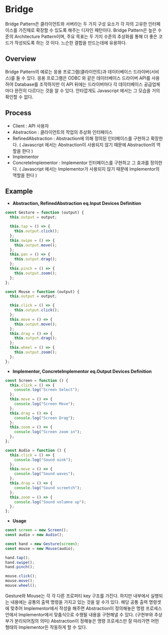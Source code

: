 # Bridge

Bridge Pattern은 클라이언트와 서버라는 두 가지 구성 요소가 각 자의 고유한 인터페이스를 가진채로 확장할 수 있도록 해주는 디자인 패턴이다. Bridge Pattern은 높은 수준의 Architecture Pattern이며, 주요 목표는 두 가지 수준의 추상화를 통해 더 좋은 코드가 작성되도록 하는 것 이다. 느슨한 결합을 만드는데에 유용하다.

## Overview

Bridge Pattern의 예로는 응용 프로그램(클라이언트)과 데이터베이스 드라이버(서비스)를 들 수 있다. 응용 프로그램은 ODBC 와 같은 데이터베이스 드라이버 API를 사용하여 Database를 조작하지만 이 API 뒤에는 드라이버마다 각 데이터베이스 공급업체마다 완전히 다르다는 것을 알 수 있다. 안타깝게도 Javascript 에서는 그 모습을 거의 확인할 수 없다.

## Process

- Client : API 사용자
- Abstraction : 클라이언트의 작업의 추상화 인터페이스
- RefinedAbstraction : Abstraction에 의해 정의된 인터페이스를 구현하고 확장한다. ( Javascript 에서는 Abstraction이 사용되지 않기 때문에 Abstraction의 역할을 한다 )
- Implementor
- ConcreteImplementor : Implementor 인터페이스를 구현하고 그 효과를 정의한다. ( Javascript 에서는 Implementor가 사용되지 않기 때문에 Implementor의 역할을 한다 )

## Example

- **Abstraction, RefinedAbstraction eq.Input Devices Definition**

```jsx
const Gesture = function (output) {
  this.output = output;

  this.tap = () => {
    this.output.click();
  };
  this.swipe = () => {
    this.output.move();
  };
  this.pan = () => {
    this.output.drag();
  };
  this.pinch = () => {
    this.output.zoom();
  };
};

const Mouse = function (output) {
  this.output = output;

  this.click = () => {
    this.output.click();
  };
  this.move = () => {
    this.output.move();
  };
  this.drag = () => {
    this.output.drag();
  };
  this.wheel = () => {
    this.output.zoom();
  };
};
```

- **Implementor, ConcreteImplementor eq.Output Devices Definition**

```jsx
const Screen = function () {
  this.click = () => {
    console.log("Screen Select");
  };
  this.move = () => {
    console.log("Screen Move");
  };
  this.drag = () => {
    console.log("Screen Drag");
  };
  this.zoom = () => {
    console.log("Screen zoom in");
  };
};

const Audio = function () {
  this.click = () => {
    console.log("Sound oink");
  };
  this.move = () => {
    console.log("Sound waves");
  };
  this.drag = () => {
    console.log("Sound screetch");
  };
  this.zoom = () => {
    console.log("Sound volumne up");
  };
};
```

- **Usage**

```jsx
const screen = new Screen();
const audio = new Audio();

const hand = new Gesture(screen);
const mouse = new Mouse(audio);

hand.tap();
hand.swipe();
hand.pinch();

mouse.click();
mouse.move();
mouse.wheel();
```

Gesture와 Mouse는 각 각 다른 프로퍼티 key 구조를 가진다. 하지만 내부에서 실행되는 내용에는 공통의 출력 명령을 가지고 있는 것을 알 수가 있다. 해당 공통 출력 명령셋에 맞추어 Implementor에서 작성을 해주면 Abstraction이 정의해놓은 명령 프로세스 안에서 Implementor에서 맞춤식으로 수행될 내용을 구현해낼 수 있다. (구현부와 추상부가 분리되어짐의 의미) Abstraction이 정해놓은 명령 프로세스만 잘 따라가면 어떤 형태의 Implementor든 작동하게 할 수 있다.
